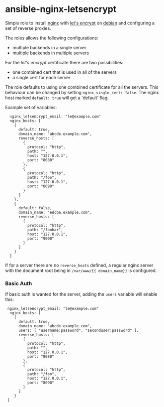 # ansible-nginx-letsencrypt

Simple role to install [nginx](https://www.nginx.org) with [let's encrypt](https://letsencrypt.org) on 
[debian](https://www.debian.org) and configuring a set of reverse proxies.

The roles allows the following configurations:

* multiple backends in a single server
* multiple backends in multiple servers

For the _let's encrypt_ certificate there are two possibilities:

* one combined cert that is used in all of the servers
* a single cert for each server

The role defaults to using one combined certificate for all the servers.
This behaviour can be changed by setting `nginx_single_cert: false`.
The nginx host marked `default: true` will get a 'default' flag.

Example set of variables:


```
  nginx_letsencrypt_email: "le@example.com"
  nginx_hosts: [
    {
      default: true,
      domain_name: "abcde.example.com",
      reverse_hosts: [ 
        {
          protocol: "http",
          path: "",
          host: "127.0.0.1",
          port: "8080"
        },
        {
          protocol: "http",
          path: "/foo",
          host: "127.0.0.1",
          port: "8090"
        }
      ]
    },
    {
      default: false,
      domain_name: "edcba.example.com",
      reverse_hosts: [ 
        {
          protocol: "http",
          path: "/foobar",
          host: "127.0.0.1",
          port: "9000"
        }
      ]
    }
  ]
```

If for a server there are no `reverse_hosts` defined, a regular nginx
server with the document root being in `/var/www/{{ domain_name}}` is 
configured.

### Basic Auth

If basic auth is wanted for the server, adding the `users` variable will
enable this:

```
 nginx_letsencrypt_email: "le@example.com"
  nginx_hosts: [
    {
      default: true,
      domain_name: "abcde.example.com",
	  users: [ "username:password", "seconduser:password" ],
      reverse_hosts: [ 
        {
          protocol: "http",
          path: "",
          host: "127.0.0.1",
          port: "8080"
        },
        {
          protocol: "http",
          path: "/foo",
          host: "127.0.0.1",
          port: "8090"
        }
      ]
    }
 ]
```

